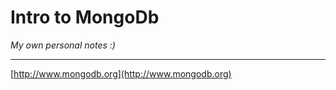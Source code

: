 # Intro to MongoDb #

*My own personal notes :)*


----------

[http://www.mongodb.org](http://www.mongodb.org)

